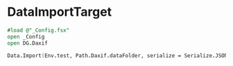 # DataImportTarget

```fsharp
#load @"_Config.fsx"
open _Config
open DG.Daxif

Data.Import(Env.test, Path.Daxif.dataFolder, serialize = Serialize.JSON)
```